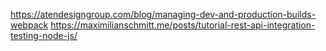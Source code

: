 https://atendesigngroup.com/blog/managing-dev-and-production-builds-webpack
https://maximilianschmitt.me/posts/tutorial-rest-api-integration-testing-node-js/